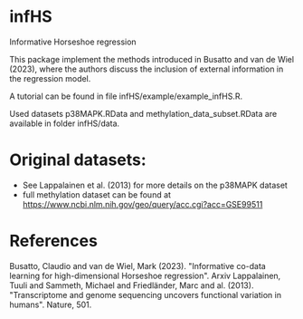 # infHS
Informative Horseshoe regression

This package implement the methods introduced in Busatto and van de Wiel (2023), where the authors discuss the inclusion of external information in the regression model.

A tutorial can be found in file infHS/example/example_infHS.R.

Used datasets p38MAPK.RData and methylation_data_subset.RData are available in folder infHS/data.

# Original datasets:
- See Lappalainen et al. (2013) for more details on the p38MAPK dataset
- full methylation dataset can be found at https://www.ncbi.nlm.nih.gov/geo/query/acc.cgi?acc=GSE99511

# References
Busatto, Claudio and van de Wiel, Mark (2023). "Informative co-data learning for high-dimensional Horseshoe regression". Arxiv
Lappalainen, Tuuli and Sammeth, Michael and Friedländer, Marc and al. (2013). "Transcriptome and genome sequencing uncovers functional variation in humans". Nature, 501.
